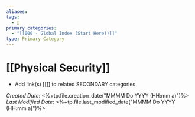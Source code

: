 ```yaml
---
aliases: 
tags:
  - 🥇
primary categories:
  - "[[000 - Global Index (Start Here!)]]"
type: Primary Category
---
```

# [[Physical Security]]
* Add link(s) [[]] to related SECONDARY categories

*Created Date*: <%+tp.file.creation_date("MMMM Do YYYY (HH:mm a)")%>
*Last Modified Date*: <%+tp.file.last_modified_date("MMMM Do YYYY (HH:mm a)")%>
